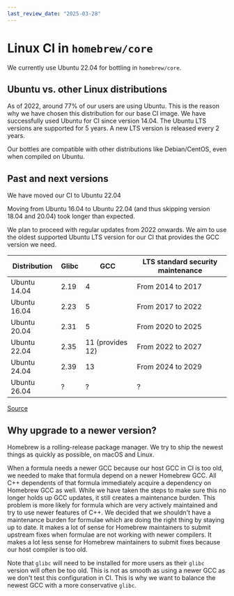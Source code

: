 ```yaml
---
last_review_date: "2025-03-28"
---
```


# Linux CI in `homebrew/core`

We currently use Ubuntu 22.04 for bottling in `homebrew/core`.

## Ubuntu vs. other Linux distributions

As of 2022, around 77% of our users are using Ubuntu. This is the reason why we have chosen this distribution for our base CI image.
We have successfully used Ubuntu for CI since version 14.04.
The Ubuntu LTS versions are supported for 5 years. A new LTS version is released every 2 years.

Our bottles are compatible with other distributions like Debian/CentOS, even when compiled on Ubuntu.

## Past and next versions

We have moved our CI to Ubuntu 22.04

Moving from Ubuntu 16.04 to Ubuntu 22.04 (and thus skipping version 18.04 and 20.04) took longer than expected.

We plan to proceed with regular updates from 2022 onwards. We aim to use the oldest supported Ubuntu LTS version for our CI that provides the GCC version we need.

| Distribution | Glibc | GCC | LTS standard security maintenance |
|---|---|---|---|
| Ubuntu 14.04 | 2.19 | 4 | From 2014 to 2017 |
| Ubuntu 16.04 | 2.23 | 5 | From 2017 to 2022 |
| Ubuntu 20.04 | 2.31 | 5 | From 2020 to 2025 |
| Ubuntu 22.04 | 2.35 | 11 (provides 12) | From 2022 to 2027 |
| Ubuntu 24.04 | 2.39 | 13 | From 2024 to 2029 |
| Ubuntu 26.04 | ? | ? | ? |

[Source](https://ubuntu.com/about/release-cycle)

## Why upgrade to a newer version?

Homebrew is a rolling-release package manager. We try to ship the newest things as quickly as possible, on macOS and Linux.

When a formula needs a newer GCC because our host GCC in CI is too old, we needed to make that formula depend on a newer Homebrew GCC. All C++ dependents of that formula immediately acquire a dependency on Homebrew GCC as well. While we have taken the steps to make sure this no longer holds up GCC updates, it still creates a maintenance burden. This problem is more likely for formula which are very actively maintained and try to use newer features of C++. We decided that we shouldn't have a maintenance burden for formulae which are doing the right thing by staying up to date. It makes a lot of sense for Homebrew maintainers to submit upstream fixes when formulae are not working with newer compilers. It makes a lot less sense for Homebrew maintainers to submit fixes because our host compiler is too old.

Note that `glibc` will need to be installed for more users as their `glibc` version will often be too old. This is not as smooth as using a newer GCC as we don't test this configuration in CI. This is why we want to balance the newest GCC with a more conservative `glibc`.
